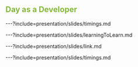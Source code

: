 ## <span style="color: rgb(135, 184, 61)">Day as a Developer</span>

---?include=presentation/slides/timings.md

---?include=presentation/slides/learningToLearn.md

---?include=presentation/slides/link.md

---?include=presentation/slides/timings.md
